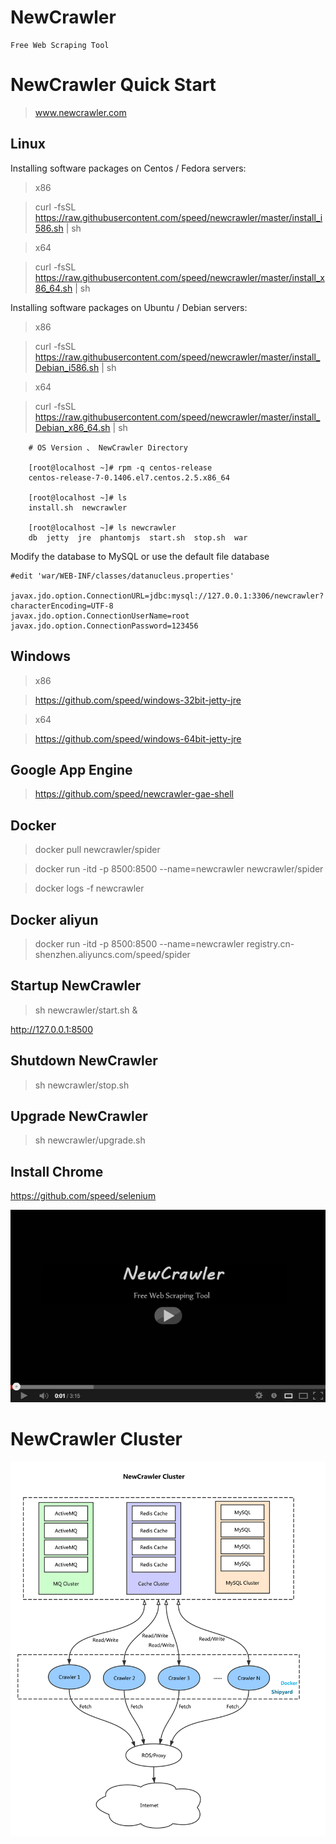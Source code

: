 

<!-- http://shields.io/-->

NewCrawler
=========================

    Free Web Scraping Tool
    
    
NewCrawler Quick Start
==============

>www.newcrawler.com

Linux
----

Installing software packages on Centos / Fedora servers:

>x86

>curl -fsSL https://raw.githubusercontent.com/speed/newcrawler/master/install_i586.sh | sh

>x64

>curl -fsSL https://raw.githubusercontent.com/speed/newcrawler/master/install_x86_64.sh | sh


Installing software packages on Ubuntu / Debian servers:

>x86

>curl -fsSL https://raw.githubusercontent.com/speed/newcrawler/master/install_Debian_i586.sh | sh

>x64

>curl -fsSL https://raw.githubusercontent.com/speed/newcrawler/master/install_Debian_x86_64.sh | sh




		# OS Version 、 NewCrawler Directory
		
		[root@localhost ~]# rpm -q centos-release
		centos-release-7-0.1406.el7.centos.2.5.x86_64

		[root@localhost ~]# ls
		install.sh  newcrawler

		[root@localhost ~]# ls newcrawler
		db  jetty  jre  phantomjs  start.sh  stop.sh  war

Modify the database to MySQL or use the default file database

	#edit 'war/WEB-INF/classes/datanucleus.properties'
	
	javax.jdo.option.ConnectionURL=jdbc:mysql://127.0.0.1:3306/newcrawler?characterEncoding=UTF-8
	javax.jdo.option.ConnectionUserName=root
	javax.jdo.option.ConnectionPassword=123456
	
Windows
----

>x86

>https://github.com/speed/windows-32bit-jetty-jre

>x64

>https://github.com/speed/windows-64bit-jetty-jre



Google App Engine
----

>https://github.com/speed/newcrawler-gae-shell


Docker
----

>docker pull newcrawler/spider

>docker run -itd -p 8500:8500 --name=newcrawler newcrawler/spider

>docker logs -f newcrawler

Docker aliyun
----

>docker run -itd -p 8500:8500 --name=newcrawler registry.cn-shenzhen.aliyuncs.com/speed/spider

	
Startup NewCrawler
----

>sh newcrawler/start.sh &

http://127.0.0.1:8500 


Shutdown NewCrawler
----

>sh newcrawler/stop.sh

Upgrade NewCrawler
----

>sh newcrawler/upgrade.sh

Install Chrome
----
https://github.com/speed/selenium

[![ScreenShot](https://raw.githubusercontent.com/speed/resources/master/images/NewCrawler_Video.jpg)](http://www.newcrawler.com/demo.html)



NewCrawler Cluster
=========================

![ScreenShot](https://raw.githubusercontent.com/speed/resources/master/images/NewCrawler%20Cluster2.png)



